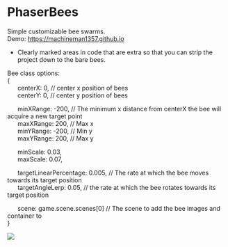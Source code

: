 # PhaserBees
Simple customizable bee swarms.  
Demo: https://machineman1357.github.io  
  
- Clearly marked areas in code that are extra so that you can strip the project down to the bare bees.

Bee class options:  
{  
&nbsp;&nbsp;&nbsp;&nbsp;&nbsp;&nbsp;centerX: 0, // center x position of bees  
&nbsp;&nbsp;&nbsp;&nbsp;&nbsp;&nbsp;centerY: 0, // center y position of bees  
  
&nbsp;&nbsp;&nbsp;&nbsp;&nbsp;&nbsp;minXRange: -200,  // The minimum x distance from centerX the bee will acquire a new target point  
&nbsp;&nbsp;&nbsp;&nbsp;&nbsp;&nbsp;maxXRange: 200,   // Max x  
&nbsp;&nbsp;&nbsp;&nbsp;&nbsp;&nbsp;minYRange: -200,  // Min y  
&nbsp;&nbsp;&nbsp;&nbsp;&nbsp;&nbsp;maxYRange: 200,   // Max y  
  
&nbsp;&nbsp;&nbsp;&nbsp;&nbsp;&nbsp;minScale: 0.03,  
&nbsp;&nbsp;&nbsp;&nbsp;&nbsp;&nbsp;maxScale: 0.07,  
  
&nbsp;&nbsp;&nbsp;&nbsp;&nbsp;&nbsp;targetLinearPercentage: 0.005,  // The rate at which the bee moves towards its target position  
&nbsp;&nbsp;&nbsp;&nbsp;&nbsp;&nbsp;targetAngleLerp: 0.05,          // the rate at which the bee rotates towards its target position  
  
&nbsp;&nbsp;&nbsp;&nbsp;&nbsp;&nbsp;scene: game.scene.scenes[0] // The scene to add the bee images and container to  
}  
  
![](https://imgur.com/9AdbZ5L)
